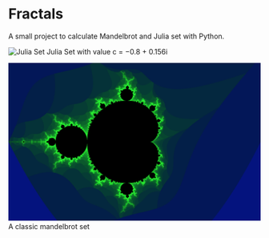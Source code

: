 # Fractals

A small project to calculate Mandelbrot and Julia set with Python.

![Julia Set](JuliaSet1.png)
Julia Set with value c = −0.8 + 0.156i

![Mandebrot](Mandelbrot1.png)
A classic mandelbrot set
